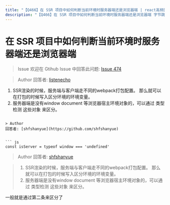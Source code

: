 ```yaml
---
title: "【Q466】在 SSR 项目中如何判断当前环境时服务器端还是浏览器端 | react高频面试题"
description: "【Q466】在 SSR 项目中如何判断当前环境时服务器端还是浏览器端 字节跳动面试题、阿里腾讯面试题、美团小米面试题。"
---
```


# 在 SSR 项目中如何判断当前环境时服务器端还是浏览器端

> Issue
> 欢迎在 Gtihub Issue 中回答此问题: [Issue 474](https://github.com/shfshanyue/Daily-Question/issues/474)

> Author
> 回答者: [listenecho](https://github.com/listenecho)

1. SSR渲染的时候，服务端与客户端走不同的webpack打包配置。
   那么就可以在打包的时候写入区分环境的环境变量。
2. 服务器端是没有window document 等浏览器宿主环境对象的，可以通过 类型检测 这些对象 来区分。

````typeof window === undefined

> Author
回答者: [shfshanyue](https://github.com/shfshanyue)


``` js
const isServer = typeof window === 'undefined'
````

> Author
> 回答者: [shfshanyue](https://github.com/shfshanyue)

> 1. SSR渲染的时候，服务端与客户端走不同的webpack打包配置。
>    那么就可以在打包的时候写入区分环境的环境变量。
> 2. 服务器端是没有window document 等浏览器宿主环境对象的，可以通过 类型检测 这些对象 来区分。

一般就是通过第二条来区分了

